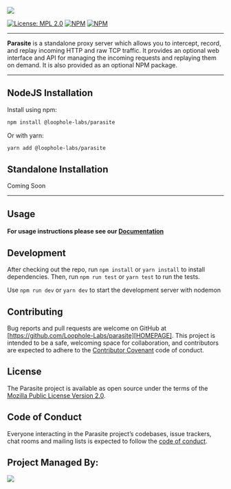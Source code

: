 ![][PARASITE]

[![License: MPL 2.0](https://img.shields.io/badge/License-MPL%202.0-brightgreen.svg)](https://opensource.org/licenses/MPL-2.0) [![NPM](https://badgen.net/npm/v/@loophole-labs/parasite)](https://npmjs.com/package/@loophole-labs/parasite) [![NPM](https://badgen.net/npm/dm/@loophole-labs/parasite)](https://npmjs.com/package/@loophole-labs/parasite)

---

**Parasite** is a standalone proxy server which allows you to intercept, record, and replay incoming HTTP and raw TCP traffic. It provides an optional web interface and API for managing the incoming requests and replaying them on demand. It is also provided as an optional NPM package.

---

## NodeJS Installation

Install using npm:

```bash
npm install @loophole-labs/parasite
```

Or with yarn:
```bash
yarn add @loophole-labs/parasite
```

## Standalone Installation
Coming Soon

---

## Usage

#### For usage instructions please see our [Documentation][DOCUMENTATION]

## Development

After checking out the repo, run `npm install` or `yarn install` to install dependencies. Then, run `npm run test` or `yarn test` to run the tests.

Use `npm run dev` or `yarn dev` to start the development server with nodemon

## Contributing

Bug reports and pull requests are welcome on GitHub at [https://github.com/Loophole-Labs/parasite][HOMEPAGE]. This project is intended to be a safe, welcoming space for collaboration, and contributors are expected to adhere to the [Contributor Covenant](http://contributor-covenant.org) code of conduct.

## License

The Parasite project is available as open source under the terms of the [Mozilla Public License Version 2.0](https://www.mozilla.org/en-US/MPL/2.0/).

## Code of Conduct

Everyone interacting in the Parasite project’s codebases, issue trackers, chat rooms and mailing lists is expected to follow the [code of conduct](https://github.com/Loophole-Labs/parasite/blob/master/CODE_OF_CONDUCT.md).


## Project Managed By:
![][LOOPHOLELABS]

[HOMEPAGE]: https://github.com/Loophole-Labs/parasite
[DOCUMENTATION]: https://parasite.sh
[PARASITE]: assets/images/parasite.png
[LOOPHOLELABS]: assets/images/loopholelabs.png